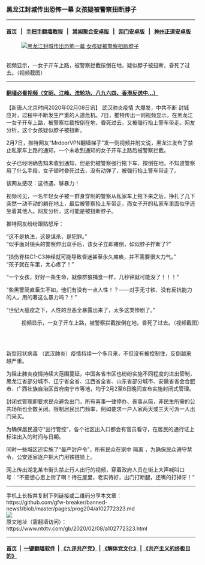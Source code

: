 ### 黑龙江封城传出恐怖一幕 女孩疑被警察扭断脖子
------------------------

#### [首页](https://github.com/gfw-breaker/banned-news1/blob/master/README.md) &nbsp;&nbsp;|&nbsp;&nbsp; [手把手翻墙教程](https://github.com/gfw-breaker/guides/wiki) &nbsp;&nbsp;|&nbsp;&nbsp; [禁闻聚合安卓版](https://github.com/gfw-breaker/bn-android) &nbsp;&nbsp;|&nbsp;&nbsp; [网门安卓版](https://github.com/oGate2/oGate) &nbsp;&nbsp;|&nbsp;&nbsp; [神州正道安卓版](https://github.com/SzzdOgate/update) 



<div><div class="featured_image">
 <a href="https://i.ntdtv.com/assets/uploads/2020/02/039cfc52414ea07a65e73d52f8e76d42.jpg" target="_blank">
  <figure>
   <img alt="黑龙江封城传出恐怖一幕 女孩疑被警察扭断脖子" src="https://i.ntdtv.com/assets/uploads/2020/02/039cfc52414ea07a65e73d52f8e76d42-800x450.jpg"/>
  </figure><br/>
 </a>
 <span class="caption">
  视频显示，一女子开车上路，被警察拦截按倒在地，疑似脖子被扭断，昏死了过去。（视频截图）
 </span>
</div>
</div><hr/>

#### [翻墙必看视频（文昭、江峰、法轮功、八九六四、香港反送中...）](https://github.com/gfw-breaker/banned-news1/blob/master/pages/link3.md)

<div><div class="post_content" itemprop="articleBody">
 <p>
  【新唐人北京时间2020年02月08日讯】
  <ok href="https://www.ntdtv.com/gb/442749.htm">
   武汉肺炎疫情
  </ok>
  大爆发，中共不断
  <ok href="https://www.ntdtv.com/gb/封城.htm">
   封城
  </ok>
  应对，过程中不断发生严重的人道危机。7日，推特传出一则视频显示，在黑龙江一女子开车上路，被警察拦截按倒在地，昏死过去，又被强行抬上警车带走。网友分析，这个女孩疑似脖子被扭断。
 </p>
 <p>
  2月7日，推特网友“MrdoorVPN翻墙梯子”发一则视频并附文说，黑龙江发布了禁止私家车上路的通知，一个未收到通知的女子开车上路后被警察拦截。
 </p>
 <p>
  女子已经明确告知未收到通知，但是仍被警察强行拖下车，按倒在地，不知道警察用了什么手段，女子顿时昏死过去，没有动弹了，被强行抬上警车带走了。
 </p>
 <p>
  该网友感叹：这待遇，够暴力！
 </p>
 <p>
  视频可见，一名年轻女子被一群身穿制的警察从私家车上拖下来之后，挣扎了几下突然一动不动的躺在地上，最后被警察抬上车带走，而女子开的私家车里面似乎还坐着其他人。网友分析，这可能是被扭断脖子。
 </p>
 <p>
  推特网友纷纷跟贴怒斥：
 </p>
 <p>
  “这不是执法，这是谋杀，是犯罪。”
  <br/>
  “似乎面对镜头的警察伸出双手后，该女子立即瘫倒，如似脖子拧断了?”
 </p>
 <p>
  “损伤脊柱C1-C3神经就可能导致昏迷甚至永久瘫痪，并不需要很大力气。”
  <br/>
  “孩子就在车里，太心疼了！”
 </p>
 <p>
  “一个女孩，好好一条生命，就像群狼捕食一样，几秒钟就可能没了！！！”
 </p>
 <p>
  “些黑警简直畜生不如，他们有没有一点人性！？——对手无寸铁、没有反抗能力的人，用的著这么暴力吗？！”
 </p>
 <p>
  “世纪大瘟疫之下，人性的丑恶全暴露出来了，太多这类惨剧了。”
 </p>
 <figure class="wp-caption alignnone" id="attachment_102772334" style="width: 600px">
  <ok href="https://i.ntdtv.com/assets/uploads/2020/02/c8bcb0166fcbffc8889d9ef4dbf40972.jpg">
   <img alt="" class="size-medium wp-image-102772334" src="https://i.ntdtv.com/assets/uploads/2020/02/c8bcb0166fcbffc8889d9ef4dbf40972-600x338.jpg"/>
  </ok>
  <br/><figcaption class="wp-caption-text">
   视频显示，一女子开车上路，被警察拦截按倒在地，昏死了过去。（视频截图）
  </figcaption><br/>
 </figure><br/>
 <p>
  <ok href="https://www.ntdtv.com/gb/新型冠状病毒.htm">
   新型冠状病毒
  </ok>
  （武汉肺炎）疫情持续一个多月来，不但没有被控制住，反倒越来越严重。
 </p>
 <p>
  为阻止肺炎疫情持续大范围蔓延，中国各省市区也纷纷实施不同程度的进出管制，黑龙江省部分城市、辽宁省全省、江西省全省、山东省部分城市、安徽省省会合肥市、广西壮族自治区首府南宁市等地，均于2月2至6日晚间宣布实施封闭式管理。
 </p>
 <p>
  封闭式管理即要求民众避免出门，所有喜事一律停办、丧事从简，非民生所需的公共场所也全数关闭。限制居民出门频率，例如要求一户人家两天或三天可派一人出门采买。
 </p>
 <p>
  为确保居民遵守“出行管控”，各个社区出入口都会有官员看守，在居民的通行证上标注出入的时间与日期。
 </p>
 <div class="video_fit_container">
 </div>
 <p>
  同时一些城区还实施了“最严封户令”，所有民众在家中
  <ok href="https://www.ntdtv.com/gb/隔离.htm">
   隔离
  </ok>
  ，为确保民众遵守禁令，公安逐家逐户把大门用铁链锁上。
 </p>
 <div class="video_fit_container">
 </div>
 <p>
  网上传出湖北某市街头禁止行人出行的视频，穿着政府人员在街上大声喊叫口号：“不要想心思上街了啊！待在屋里，老实待好，出门打断腿，还嘴的打掉牙！”
 </p>
</div></div>
<hr/>
手机上长按并复制下列链接或二维码分享本文章：<br/>
https://github.com/gfw-breaker/banned-news1/blob/master/pages/prog204/a102772323.md <br/>
<a href='https://github.com/gfw-breaker/banned-news1/blob/master/pages/prog204/a102772323.md'><img src='https://github.com/gfw-breaker/banned-news1/blob/master/pages/prog204/a102772323.md.png'/></a> <br/>
原文地址（需翻墙访问）：https://www.ntdtv.com/gb/2020/02/08/a102772323.html


------------------------
#### [首页](https://github.com/gfw-breaker/banned-news1/blob/master/README.md) &nbsp;|&nbsp; [一键翻墙软件](https://github.com/gfw-breaker/nogfw/blob/master/README.md) &nbsp;| [《九评共产党》](https://github.com/gfw-breaker/9ping.md/blob/master/README.md#九评之一评共产党是什么) | [《解体党文化》](https://github.com/gfw-breaker/jtdwh.md/blob/master/README.md) | [《共产主义的终极目的》](https://github.com/gfw-breaker/gczydzjmd.md/blob/master/README.md)


<img src='http://gfw-breaker.win/banned-news/pages/prog204/a102772323.md' width='0px' height='0px'/>